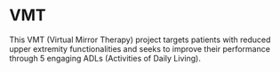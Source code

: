 # VMT
This VMT (Virtual Mirror Therapy) project targets patients with reduced upper extremity functionalities and seeks to improve their performance through 5 engaging ADLs (Activities of Daily Living).
